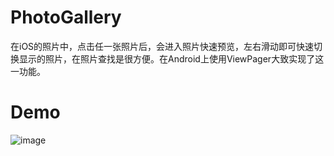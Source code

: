 # PhotoGallery
在iOS的照片中，点击任一张照片后，会进入照片快速预览，左右滑动即可快速切换显示的照片，在照片查找是很方便。在Android上使用ViewPager大致实现了这一功能。
# Demo
![image](http://on08mbjyn.bkt.clouddn.com/photo_album_demo.gif)
